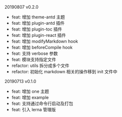 20190807 v0.2.0
- feat: 增加 theme-antd 主题
- feat: 增加 plugin-antd 插件
- feat: 增加 plugin-toc 插件
- feat: 增加 plugin-react 插件
- feat: 增加 modifyMarkdown hook
- feat: 增加 beforeCompile hook
- feat: 支持 verbose 参数
- feat: 模块支持指定文件
- refactor: utils 拆分成多个文件
- refactor: 初始化 markdown 相关的操作移到 init 文件中

20190713 v0.1.0
- feat: 增加 one 主题
- feat: 增加 example
- feat: 支持通过命令行启动及打包
- feat: 引入 lerna 管理版